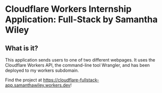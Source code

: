 # Cloudflare Workers Internship Application: Full-Stack by Samantha Wiley

## What is it?

This application sends users to one of two different webpages. It uses the Cloudflare Workers API, the command-line tool Wrangler, and has been deployed to my workers subdomain.

Find the project at https://cloudflare-fullstack-app.samanthawiley.workers.dev!
